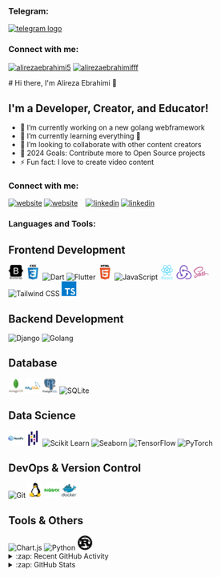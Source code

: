 
<h3 align="left">Telegram:</h3>
<div align="left">
  <a href="https://t.me/ebrahimi458" target="_blank">
    <img src="https://raw.githubusercontent.com/maurodesouza/profile-readme-generator/master/src/assets/icons/social/telegram/default.svg" width="52" height="40" alt="telegram logo"  />
  </a>
</div>

<h3 align="left">Connect with me:</h3>
<p align="left">
<a href="https://linkedin.com/in/alirezaebrahimi5" target="blank"><img align="center" src="https://raw.githubusercontent.com/rahuldkjain/github-profile-readme-generator/master/src/images/icons/Social/linked-in-alt.svg" alt="alirezaebrahimi5" height="30" width="40" /></a>
<a href="https://kaggle.com/alirezaebrahimifff" target="blank"><img align="center" src="https://raw.githubusercontent.com/rahuldkjain/github-profile-readme-generator/master/src/images/icons/Social/kaggle.svg" alt="alirezaebrahimifff" height="30" width="40" /></a>
</p>
# Hi there, I'm Alireza Ebrahimi 👋

## I'm a Developer, Creator, and Educator!

- 🔭 I’m currently working on a new golang webframework
- 🌱 I’m currently learning everything 🤣
- 👯 I’m looking to collaborate with other content creators
- 🥅 2024 Goals: Contribute more to Open Source projects
- ⚡ Fun fact: I love to create video content

### Connect with me:

[![website](./img/globe-light.svg)](https://alirezaebrahimi5.github.io#gh-light-mode-only)
[![website](./img/globe-dark.svg)](https://alirezaebrahimi5.github.io#gh-dark-mode-only)
&nbsp;&nbsp;
[![linkedin](./img/linkedin-light.svg)](https://linkedin.com/in/alirezaebrahimi5#gh-light-mode-only)
[![linkedin](./img/linkedin-dark.svg)](https://linkedin.com/in/alirezaebrahimi5#gh-dark-mode-only)
### Languages and Tools:

## Frontend Development
<img src="https://raw.githubusercontent.com/devicons/devicon/master/icons/bootstrap/bootstrap-plain-wordmark.svg" alt="Bootstrap" width="30" height="30"/>
<img src="https://raw.githubusercontent.com/devicons/devicon/master/icons/css3/css3-original-wordmark.svg" alt="CSS3" width="30" height="30"/>
<img src="https://www.vectorlogo.zone/logos/dartlang/dartlang-icon.svg" alt="Dart" width="30" height="30"/>
<img src="https://www.vectorlogo.zone/logos/flutterio/flutterio-icon.svg" alt="Flutter" width="30" height="30"/>
<img src="https://raw.githubusercontent.com/devicons/devicon/master/icons/html5/html5-original-wordmark.svg" alt="HTML5" width="30" height="30"/>
<img src="https://raw.githubusercontent.com/jmnote/z-icons/master/svg/javascript.svg" alt="JavaScript" width="30" height="30"/>
<img src="https://raw.githubusercontent.com/devicons/devicon/master/icons/react/react-original-wordmark.svg" alt="React" width="30" height="30"/>
<img src="https://raw.githubusercontent.com/devicons/devicon/master/icons/redux/redux-original.svg" alt="Redux" width="30" height="30"/>
<img src="https://raw.githubusercontent.com/devicons/devicon/master/icons/sass/sass-original.svg" alt="Sass" width="30" height="30"/>
<img src="https://www.vectorlogo.zone/logos/tailwindcss/tailwindcss-icon.svg" alt="Tailwind CSS" width="30" height="30"/>
<img src="https://raw.githubusercontent.com/devicons/devicon/master/icons/typescript/typescript-original.svg" alt="TypeScript" width="30" height="30"/>

## Backend Development
<img src="https://cdn.worldvectorlogo.com/logos/django.svg" alt="Django" width="30" height="30"/>
<img src="https://raw.githubusercontent.com/jmnote/z-icons/master/svg/go.svg" alt="Golang" width="30" height="30"/>

## Database
<img src="https://raw.githubusercontent.com/devicons/devicon/master/icons/mongodb/mongodb-original-wordmark.svg" alt="MongoDB" width="30" height="30"/>
<img src="https://raw.githubusercontent.com/devicons/devicon/master/icons/mysql/mysql-original-wordmark.svg" alt="MySQL" width="30" height="30"/>
<img src="https://raw.githubusercontent.com/devicons/devicon/master/icons/postgresql/postgresql-original-wordmark.svg" alt="PostgreSQL" width="30" height="30"/>
<img src="https://www.vectorlogo.zone/logos/sqlite/sqlite-icon.svg" alt="SQLite" width="30" height="30"/>

## Data Science
<img src="https://raw.githubusercontent.com/devicons/devicon/master/icons/numpy/numpy-original-wordmark.svg" alt="NumPy" width="30" height="30"/>
<img src="https://raw.githubusercontent.com/devicons/devicon/2ae2a900d2f041da66e950e4d48052658d850630/icons/pandas/pandas-original.svg" alt="Pandas" width="30" height="30"/>
<img src="https://upload.wikimedia.org/wikipedia/commons/0/05/Scikit_learn_logo_small.svg" alt="Scikit Learn" width="30" height="30"/>
<img src="https://seaborn.pydata.org/_images/logo-mark-lightbg.svg" alt="Seaborn" width="30" height="30"/>
<img src="https://www.vectorlogo.zone/logos/tensorflow/tensorflow-icon.svg" alt="TensorFlow" width="30" height="30"/>
<img src="https://www.vectorlogo.zone/logos/pytorch/pytorch-icon.svg" alt="PyTorch" width="30" height="30"/>

## DevOps & Version Control
<img src="https://raw.githubusercontent.com/jmnote/z-icons/master/svg/git.svg" alt="Git" width="30" height="30"/>
<img src="https://raw.githubusercontent.com/devicons/devicon/master/icons/linux/linux-original.svg" alt="Linux" width="30" height="30"/>
<img src="https://raw.githubusercontent.com/devicons/devicon/master/icons/nginx/nginx-original.svg" alt="NGINX" width="30" height="30"/>
<img src="https://raw.githubusercontent.com/devicons/devicon/master/icons/docker/docker-original-wordmark.svg" alt="Docker" width="30" height="30"/>

## Tools & Others
<img src="https://www.chartjs.org/media/logo-title.svg" alt="Chart.js" width="30" height="30"/>
<img src="https://raw.githubusercontent.com/jmnote/z-icons/master/svg/python.svg" alt="Python" width="30" height="30"/>
<img src="https://raw.githubusercontent.com/devicons/devicon/master/icons/rust/rust-plain.svg" alt="Rust" width="30" height="30"/>


<details>
  <summary>:zap: Recent GitHub Activity</summary>
  
  <!--START_SECTION:activity-->
1. 🗣 Commented on [#60](#) in [repo-name](#)
2. ❗️ Opened issue [#259](#) in [repo-name](#)
3. 🎉 Merged PR [#204](#) in [repo-name](#)
4. 💪 Opened PR [#204](#) in [repo-name](#)
<!--END_SECTION:activity-->

</details>

<details>
  <summary>:zap: GitHub Stats</summary>

  <img align="left" alt="Alireza Ebrahimi's GitHub Stats" src="https://github-readme-stats.vercel.app/api?username=alirezaebrahimi5&show_icons=true&hide_border=true" />

</details>

[website]: https://are.github.io
[linkedin]: https://linkedin.com/in/alirezaebrahimi5


